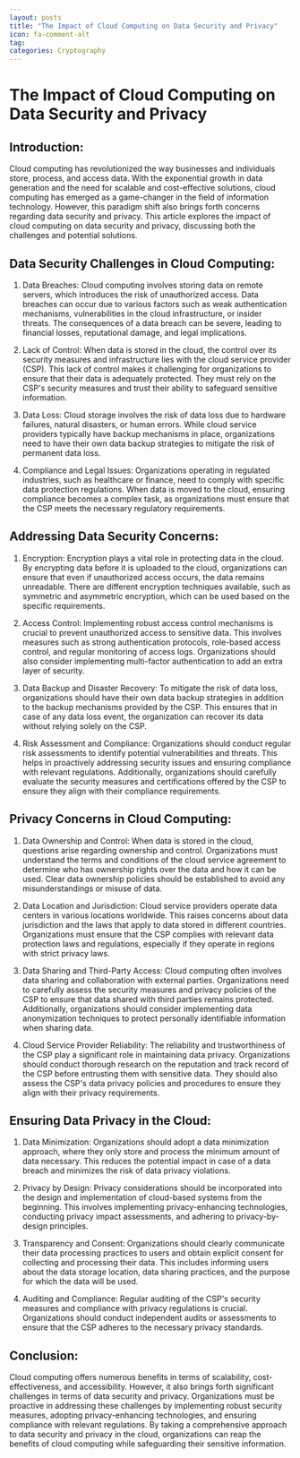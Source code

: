 ```yaml
---
layout: posts
title: "The Impact of Cloud Computing on Data Security and Privacy"
icon: fa-comment-alt
tag:      
categories: Cryptography
---
```



# The Impact of Cloud Computing on Data Security and Privacy

## Introduction:

Cloud computing has revolutionized the way businesses and individuals store, process, and access data. With the exponential growth in data generation and the need for scalable and cost-effective solutions, cloud computing has emerged as a game-changer in the field of information technology. However, this paradigm shift also brings forth concerns regarding data security and privacy. This article explores the impact of cloud computing on data security and privacy, discussing both the challenges and potential solutions.

## Data Security Challenges in Cloud Computing:

1. Data Breaches: Cloud computing involves storing data on remote servers, which introduces the risk of unauthorized access. Data breaches can occur due to various factors such as weak authentication mechanisms, vulnerabilities in the cloud infrastructure, or insider threats. The consequences of a data breach can be severe, leading to financial losses, reputational damage, and legal implications.

2. Lack of Control: When data is stored in the cloud, the control over its security measures and infrastructure lies with the cloud service provider (CSP). This lack of control makes it challenging for organizations to ensure that their data is adequately protected. They must rely on the CSP's security measures and trust their ability to safeguard sensitive information.

3. Data Loss: Cloud storage involves the risk of data loss due to hardware failures, natural disasters, or human errors. While cloud service providers typically have backup mechanisms in place, organizations need to have their own data backup strategies to mitigate the risk of permanent data loss.

4. Compliance and Legal Issues: Organizations operating in regulated industries, such as healthcare or finance, need to comply with specific data protection regulations. When data is moved to the cloud, ensuring compliance becomes a complex task, as organizations must ensure that the CSP meets the necessary regulatory requirements.

## Addressing Data Security Concerns:

1. Encryption: Encryption plays a vital role in protecting data in the cloud. By encrypting data before it is uploaded to the cloud, organizations can ensure that even if unauthorized access occurs, the data remains unreadable. There are different encryption techniques available, such as symmetric and asymmetric encryption, which can be used based on the specific requirements.

2. Access Control: Implementing robust access control mechanisms is crucial to prevent unauthorized access to sensitive data. This involves measures such as strong authentication protocols, role-based access control, and regular monitoring of access logs. Organizations should also consider implementing multi-factor authentication to add an extra layer of security.

3. Data Backup and Disaster Recovery: To mitigate the risk of data loss, organizations should have their own data backup strategies in addition to the backup mechanisms provided by the CSP. This ensures that in case of any data loss event, the organization can recover its data without relying solely on the CSP.

4. Risk Assessment and Compliance: Organizations should conduct regular risk assessments to identify potential vulnerabilities and threats. This helps in proactively addressing security issues and ensuring compliance with relevant regulations. Additionally, organizations should carefully evaluate the security measures and certifications offered by the CSP to ensure they align with their compliance requirements.

## Privacy Concerns in Cloud Computing:

1. Data Ownership and Control: When data is stored in the cloud, questions arise regarding ownership and control. Organizations must understand the terms and conditions of the cloud service agreement to determine who has ownership rights over the data and how it can be used. Clear data ownership policies should be established to avoid any misunderstandings or misuse of data.

2. Data Location and Jurisdiction: Cloud service providers operate data centers in various locations worldwide. This raises concerns about data jurisdiction and the laws that apply to data stored in different countries. Organizations must ensure that the CSP complies with relevant data protection laws and regulations, especially if they operate in regions with strict privacy laws.

3. Data Sharing and Third-Party Access: Cloud computing often involves data sharing and collaboration with external parties. Organizations need to carefully assess the security measures and privacy policies of the CSP to ensure that data shared with third parties remains protected. Additionally, organizations should consider implementing data anonymization techniques to protect personally identifiable information when sharing data.

4. Cloud Service Provider Reliability: The reliability and trustworthiness of the CSP play a significant role in maintaining data privacy. Organizations should conduct thorough research on the reputation and track record of the CSP before entrusting them with sensitive data. They should also assess the CSP's data privacy policies and procedures to ensure they align with their privacy requirements.

## Ensuring Data Privacy in the Cloud:

1. Data Minimization: Organizations should adopt a data minimization approach, where they only store and process the minimum amount of data necessary. This reduces the potential impact in case of a data breach and minimizes the risk of data privacy violations.

2. Privacy by Design: Privacy considerations should be incorporated into the design and implementation of cloud-based systems from the beginning. This involves implementing privacy-enhancing technologies, conducting privacy impact assessments, and adhering to privacy-by-design principles.

3. Transparency and Consent: Organizations should clearly communicate their data processing practices to users and obtain explicit consent for collecting and processing their data. This includes informing users about the data storage location, data sharing practices, and the purpose for which the data will be used.

4. Auditing and Compliance: Regular auditing of the CSP's security measures and compliance with privacy regulations is crucial. Organizations should conduct independent audits or assessments to ensure that the CSP adheres to the necessary privacy standards.

## Conclusion:

Cloud computing offers numerous benefits in terms of scalability, cost-effectiveness, and accessibility. However, it also brings forth significant challenges in terms of data security and privacy. Organizations must be proactive in addressing these challenges by implementing robust security measures, adopting privacy-enhancing technologies, and ensuring compliance with relevant regulations. By taking a comprehensive approach to data security and privacy in the cloud, organizations can reap the benefits of cloud computing while safeguarding their sensitive information.